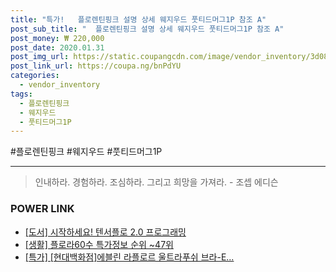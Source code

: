 ```yaml
--- 
title: "특가!   플로렌틴핑크 설명 상세 웨지우드 풋티드머그1P 참조 A" 
post_sub_title: "  플로렌틴핑크 설명 상세 웨지우드 풋티드머그1P 참조 A" 
post_money: ₩ 220,000 
post_date: 2020.01.31 
post_img_url: https://static.coupangcdn.com/image/vendor_inventory/3d08/70289495cf2876d475ec5709b7562c6053a9dda44654c000776d06facbfc.jpg 
post_link_url: https://coupa.ng/bnPdYU 
categories: 
  - vendor_inventory 
tags: 
  - 플로렌틴핑크 
  - 웨지우드 
  - 풋티드머그1P 
--- 
```

  #플로렌틴핑크 #웨지우드 #풋티드머그1P 
<hr> 

> 인내하라. 경험하라. 조심하라. 그리고 희망을 가져라. - 조셉 에디슨 


### POWER LINK

* <a href="https://blog.naver.com/fasyy4321/221778694559" target="_blank">[도서] 시작하세요! 텐서플로 2.0 프로그래밍</a>
* <a href="https://blog.naver.com/sakai111/221781791387" target="_blank"> [생활] 플로라60수 특가정보 순위 ~47위</a>
* <a href="https://blog.naver.com/sakai111/221790712470" target="_blank">[특가] [현대백화점]에블린 라플로르 울트라푸쉬 브라-E...</a>
